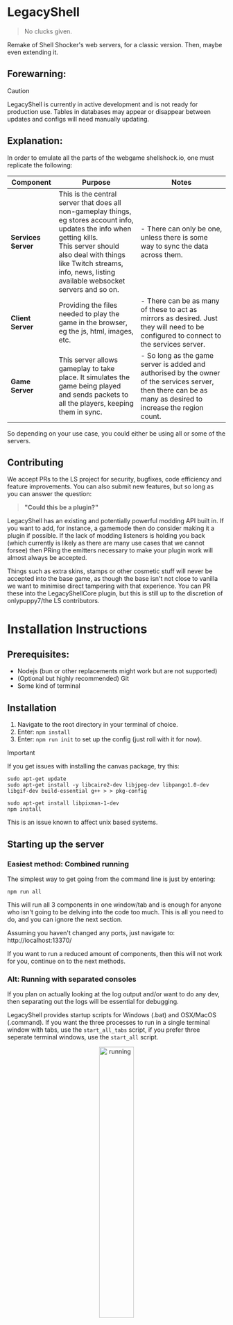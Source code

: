 # LegacyShell
> No clucks given.

Remake of Shell Shocker's web servers, for a classic version. Then, maybe even extending it.

## Forewarning:

> [!CAUTION]  
> LegacyShell is currently in active development and is not ready for production use. Tables in databases may appear or disappear between updates and configs will need manually updating.

## Explanation:
In order to emulate all the parts of the webgame shellshock.io, one must replicate the following:





| **Component** | **Purpose** | **Notes** |
|-------------------------|---------------------------------------------------------------------------------------------------------------------------------------------------------------------------------------------------------------------------------------------------|-------------------------------------------------------------------------------------------------------------------------------------------------------------------|
| **Services Server** | This is the central server that does all non-gameplay things, eg stores account info, updates the info when getting kills.<br>This server should also deal with things like Twitch streams, info, news, listing available websocket servers and so on.| - There can only be one, unless there is some way to sync the data across them.|
| **Client Server** | Providing the files needed to play the game in the browser, eg the js, html, images, etc.|- There can be as many of these to act as mirrors as desired. Just they will need to be configured to connect to the services server.|
| **Game Server** | This server allows gameplay to take place. It simulates the game being played and sends packets to all the players, keeping them in sync.|- So long as the game server is added and authorised by the owner of the services server, then there can be as many as desired to increase the region count.|

So depending on your use case, you could either be using all or some of the servers.

## Contributing

We accept PRs to the LS project for security, bugfixes, code efficiency and feature improvements. You can also submit new features, but so long as you can answer the question:

> **"Could this be a plugin?"**

LegacyShell has an existing and potentially powerful modding API built in. If you want to add, for instance, a gamemode then do consider making it a plugin if possible. If the lack of modding listeners is holding you back (which currently is likely as there are many use cases that we cannot forsee) then PRing the emitters necessary to make your plugin work will almost always be accepted.

Things such as extra skins, stamps or other cosmetic stuff will never be accepted into the base game, as though the base isn't not close to vanilla we want to minimise direct tampering with that experience. You can PR these into the LegacyShellCore plugin, but this is still up to the discretion of onlypuppy7/the LS contributors.

# Installation Instructions

## Prerequisites:
- Nodejs (bun or other replacements might work but are not supported)
- (Optional but highly recommended) Git
- Some kind of terminal

## Installation
1. Navigate to the root directory in your terminal of choice.
2. Enter: `npm install`
3. Enter: `npm run init` to set up the config (just roll with it for now).

> [!IMPORTANT]  
> If you get issues with installing the canvas package, try this:
> 
> ```
> sudo apt-get update
> sudo apt-get install -y libcairo2-dev libjpeg-dev libpango1.0-dev libgif-dev build-essential g++ > > pkg-config
> 
> sudo apt-get install libpixman-1-dev
> npm install
> ```
> 
> This is an issue known to affect unix based systems.

## Starting up the server

### Easiest method: Combined running

The simplest way to get going from the command line is just by entering:

`npm run all`

This will run all 3 components in one window/tab and is enough for anyone who isn't going to be delving into the code too much. This is all you need to do, and you can ignore the next section.

Assuming you haven't changed any ports, just navigate to: http://localhost:13370/

If you want to run a reduced amount of components, then this will not work for you, continue on to the next methods.

### Alt: Running with separated consoles

If you plan on actually looking at the log output and/or want to do any dev, then separating out the logs will be essential for debugging. 

LegacyShell provides startup scripts for Windows (.bat) and OSX/MacOS (.command). If you want the three processes to run in a single terminal window with tabs, use the `start_all_tabs` script, if you prefer three seperate terminal windows, use the `start_all` script.

<center>
<img src="./src/running.png" alt="running" width="40%">

<i>Example of using tabs. Clearly the superior method.</i>
</center>

### Alt: Manually starting the servers

If you are on a different platform such as Linux, or you prefer to start everything completely manually, run the following commands with three different terminal windows in the project's root folder:

- `npm run client`
- `npm run services`
- `npm run game`

For each, on Windows/MacOS there are also script files which can be executed by clicking.

There isn't any order for the execution, and all components will wait for each other to be initialised.

Personally I'd recommend combining this with something like tmux. This is how I operate the production instances.

> [!NOTE]  
> These commands and scripts will launch the server in a custom wrapper, designed to make keeping track of everything easy and configurable. It will restart in case of crashes, schedule daily restarts, log to files, automatically pull, restart upon updating and send logs to a Discord webhook (all dependent on config). To modify it's settings, modify the `perpetual_all.yaml`, config found in `/store/config/`.

# Navigating the database
The LegacyShellData.db database in /server-services/store houses most critical information.

> [!TIP]  
> These tags provide information about the function of the table:
> 
> (USER-EDITABLE) indicates that the table is *INTENDED* to be edited 
> 
> (SYS-EDITABLE) indicates that the table is *NOT DESIGNED* to be edited, but can still be edited if you know what you're doing
> 
> (SYS-READONLY) indicates that the table is *NOT INTENDED* to be edited, and doing so will have **no effect**, they can be **ignored and overwritten** by LegacyShell processes.

Here is a breakdown of the tables:

| **Table** | **"Tag"** | **Description** | **Notes** |
|-----------|-----------------|-------------------------------------------------------------------------------------------------------------------------------------------------------------------------------------------------------------------------------------------------------------------------------------|-------------------------------------------------------------------------------------------------------------------------------------------------------------------|
|**codes**|USER-EDITABLE|This table holds all item/egg codes that can be used.<br>To add codes, open the database in a SQL editor and add a row; a random code should be automatically generated. You can then edit other information as desired.<br>Once a code is completely used, it does not get deleted. Instead it stays be able to alert players that the code has been used up.|Codes may contain item(s), eggs, or both.<br>Codes may be set to be used multiple times, however can only be redeemed once per account.|
|**game_servers**|USER-EDITABLE|This table holds all authorised game servers.<br>To add an authorised game server, open the database in a SQL editor and add a row; a random auth code should be automatically generated. You can then edit other information as desired (name).<br>Rate limits are bypassed and sensitive operations are allowed to those with one.|Be cautious about who you give auth codes to, as one has the potential to ruin the integrity of your database (by flooding with kills and stuff).|
|**ip_requests**|SYS-EDITABLE|This table holds records about IPs in regard to ratelimit functions.|IPs are only stored until their timeout expires.|
|**items**|USER-EDITABLE|This table holds records about all the items that the game recognises.<br>Providing that the correct models are present, here you can either change minor settings (such as price and if they should appear in the shop), or you can add new items entirely.||
|**maps**|SYS-READONLY|This table holds records about the maps that the game recognises.<br>**You cannot directly edit this table**.<br>It is generated from the json files in /server-services/src/maps and it is intended to instead modify those files.<br>The json files in that directory are directly compatible with those exported from the Shell Shockers map editor.|To add maps, add jsons to the src folder or leverage a plugin (see LegacyShellCore)|
|**sessions**|SYS-EDITABLE|This table holds records about sessions and their associated ips and account ids.|This is not a very interesting table to look at.|
|**users**|SYS-EDITABLE|This table holds records about all registered accounts for the services server instance. You can change things like egg counts and inventories.||

# Models
egg.babylon contains hats and egg/hand models

